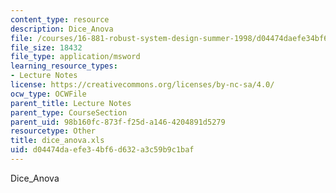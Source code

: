 ```yaml
---
content_type: resource
description: Dice_Anova
file: /courses/16-881-robust-system-design-summer-1998/d04474daefe34bf6d632a3c59b9c1baf_dice_anova.xls
file_size: 18432
file_type: application/msword
learning_resource_types:
- Lecture Notes
license: https://creativecommons.org/licenses/by-nc-sa/4.0/
ocw_type: OCWFile
parent_title: Lecture Notes
parent_type: CourseSection
parent_uid: 98b160fc-873f-f25d-a146-4204891d5279
resourcetype: Other
title: dice_anova.xls
uid: d04474da-efe3-4bf6-d632-a3c59b9c1baf
---
```

Dice_Anova